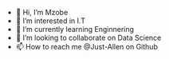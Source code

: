 - 👋 Hi, I’m Mzobe
- 👀 I’m interested in I.T
- 🌱 I’m currently learning Enginnering
- 💞️ I’m looking to collaborate on Data Science
- 📫 How to reach me @Just-Allen on Github

<!---
Allen is a ✨ special ✨ repository because its `README.md` (this file) appears on your GitHub profile.
You can click the Preview link to take a look at your changes.
--->
